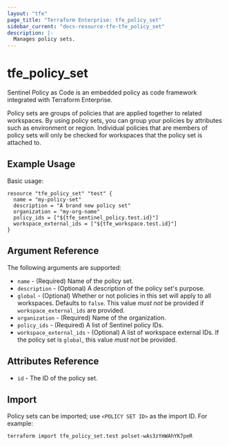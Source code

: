 ```yaml
---
layout: "tfe"
page_title: "Terraform Enterprise: tfe_policy_set"
sidebar_current: "docs-resource-tfe-tfe_policy_set"
description: |-
  Manages policy sets.
---
```


# tfe_policy_set

Sentinel Policy as Code is an embedded policy as code framework integrated
with Terraform Enterprise.

Policy sets are groups of policies that are applied together to related workspaces.
By using policy sets, you can group your policies by attributes such as environment
or region. Individual policies that are members of policy sets will only be checked
for workspaces that the policy set is attached to.

## Example Usage

Basic usage:

```hcl
resource "tfe_policy_set" "test" {
  name = "my-policy-set"
  description = "A brand new policy set"
  organization = "my-org-name"
  policy_ids = ["${tfe_sentinel_policy.test.id}"]
  workspace_external_ids = ["${tfe_workspace.test.id}"]
}
```

## Argument Reference

The following arguments are supported:

* `name` - (Required) Name of the policy set.
* `description` - (Optional) A description of the policy set's purpose.
* `global` - (Optional) Whether or not policies in this set will apply to
  all workspaces. Defaults to `false`. This value _must not_ be provided if
  `workspace_external_ids` are provided.
* `organization` - (Required) Name of the organization.
* `policy_ids` - (Required) A list of Sentinel policy IDs.
* `workspace_external_ids` - (Optional) A list of workspace external IDs. If
  the policy set is `global`, this value _must not_ be provided.

## Attributes Reference

* `id` - The ID of the policy set.

## Import

Policy sets can be imported; use `<POLICY SET ID>` as the import ID. For example:

```shell
terraform import tfe_policy_set.test polset-wAs3zYmWAhYK7peR
```
